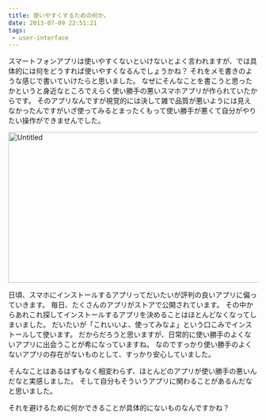 ```yaml
---
title: 使いやすくするための何か。
date: 2013-07-09 22:51:21
tags: 
 - user-interface
---
```


スマートフォンアプリは使いやすくないといけないとよく言われますが、では具体的には何をどうすれば使いやすくなるんでしょうかね？
それをメモ書きのような感じで書いていけたらと思いました。
なぜにそんなことを書こうと思ったかというと身近なところでえらく使い勝手の悪いスマホアプリが作られていたからです。
そのアプリなんですが視覚的には決して雑で品質が悪いようには見えなかったんですがいざ使ってみるとまったくもって使い勝手が悪くて自分がやりたい操作ができませんでした。

<a href="https://www.flickr.com/photos/shigeki_takeguchi/16801740261" title="Untitled by shigeki takeguchi, on Flickr">
<img src="https://farm8.staticflickr.com/7655/16801740261_0415b9db53_z.jpg" width="640" height="304" alt="Untitled">
</a>

日頃、スマホにインストールするアプリってだいたいが評判の良いアプリに偏っていきます。
毎日、たくさんのアプリがストアで公開されています。
その中からあれこれ探してインストールするアプリを決めることはほとんどなくなってしまいました。
だいたいが「これいいよ、使ってみなよ」という口こみでインストールして使います。
だからだろうと思いますが、日常的に使い勝手のよくないアプリに出会うことが希になっていますね。
なのですっかり使い勝手のよくないアプリの存在がないものとして、すっかり安心していました。

そんなことはあるはずもなく相変わらず、ほとんどのアプリが使い勝手の悪いんだなと実感しました。
そして自分もそういうアプリに関わることがあるんだなと思いました。

それを避けるために何かできることが具体的にないものなんですかね？
